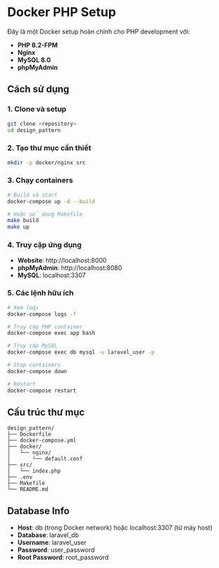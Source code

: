 # Docker PHP Setup

Đây là một Docker setup hoàn chỉnh cho PHP development với:

- **PHP 8.2-FPM**
- **Nginx**
- **MySQL 8.0**
- **phpMyAdmin**

## Cách sử dụng

### 1. Clone và setup
```bash
git clone <repository>
cd design_pattern
```

### 2. Tạo thư mục cần thiết
```bash
mkdir -p docker/nginx src
```

### 3. Chạy containers
```bash
# Build và start
docker-compose up -d --build

# Hoặc sử dụng Makefile
make build
make up
```

### 4. Truy cập ứng dụng

- **Website**: http://localhost:8000
- **phpMyAdmin**: http://localhost:8080
- **MySQL**: localhost:3307

### 5. Các lệnh hữu ích

```bash
# Xem logs
docker-compose logs -f

# Truy cập PHP container
docker-compose exec app bash

# Truy cập MySQL
docker-compose exec db mysql -u laravel_user -p

# Stop containers
docker-compose down

# Restart
docker-compose restart
```

## Cấu trúc thư mục

```
design_pattern/
├── Dockerfile
├── docker-compose.yml
├── docker/
│   └── nginx/
│       └── default.conf
├── src/
│   └── index.php
├── .env
├── Makefile
└── README.md
```

## Database Info

- **Host**: db (trong Docker network) hoặc localhost:3307 (từ máy host)
- **Database**: laravel_db
- **Username**: laravel_user
- **Password**: user_password
- **Root Password**: root_password